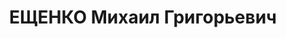 ---
title: ЕЩЕНКО Михаил Григорьевич
description: '1896 г.р., м.р. Донецкая обл., украинец, из рабочих, б/п, женат, обр.
  среднее,

  место жит. до ареста г. Керчь, технический директор Керченского ГМЗ им. Войкова,

  арест. 01.06.1937 Керченским ГО НКВД Крыма, ст. 58-7, 8, 11 УК РСФСР: член антисоветской
  троцкистской организации

  осужден 07.01.1938 Верховным Судом СССР к расстрелу с конфискацией имущества, расстрелян
  08.01.1938 г.,

  реабилитир. 29.03.1995 г. Прокуратурой АРК'
---
